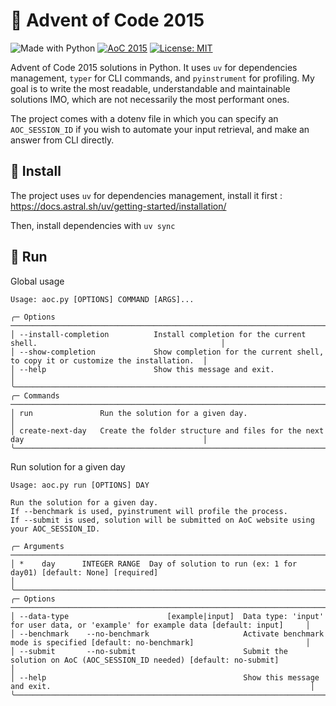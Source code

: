 # 🎅 Advent of Code 2015
![Made with Python](https://img.shields.io/badge/Python-v3.13-blue?logo=python&logoColor=white)
[![AoC 2015](https://img.shields.io/badge/2015-⭐%2018-gray?logo=adventofcode&labelColor=8a2be2)](https://adventofcode.com/2015)
[![License: MIT](https://img.shields.io/github/license/TeKrop/advent-of-code-2015)](https://github.com/TeKrop/advent-of-code-2015/blob/main/LICENSE)

Advent of Code 2015 solutions in Python. It uses `uv` for dependencies management, `typer` for CLI commands, and `pyinstrument` for profiling. My goal is to write the most readable, understandable and maintainable solutions IMO, which are not necessarily the most performant ones.

The project comes with a dotenv file in which you can specify an `AOC_SESSION_ID` if you wish to automate your input retrieval, and make an answer from CLI directly.

## 💽 Install
The project uses `uv` for dependencies management, install it first : https://docs.astral.sh/uv/getting-started/installation/

Then, install dependencies with `uv sync`

## 🏃 Run

Global usage
```
Usage: aoc.py [OPTIONS] COMMAND [ARGS]...

╭─ Options ───────────────────────────────────────────────────────────────────────────────────────────────────────╮
│ --install-completion          Install completion for the current shell.                                         │
│ --show-completion             Show completion for the current shell, to copy it or customize the installation.  │
│ --help                        Show this message and exit.                                                       │
╰─────────────────────────────────────────────────────────────────────────────────────────────────────────────────╯
╭─ Commands ──────────────────────────────────────────────────────────────────────────────────────────────────────╮
│ run               Run the solution for a given day.                                                             │
│ create-next-day   Create the folder structure and files for the next day                                        │
╰─────────────────────────────────────────────────────────────────────────────────────────────────────────────────╯
```

Run solution for a given day
```
Usage: aoc.py run [OPTIONS] DAY

Run the solution for a given day.
If --benchmark is used, pyinstrument will profile the process.
If --submit is used, solution will be submitted on AoC website using your AOC_SESSION_ID.

╭─ Arguments ────────────────────────────────────────────────────────────────────────────────────────────────────────────────────────────╮
│ *    day      INTEGER RANGE  Day of solution to run (ex: 1 for day01) [default: None] [required]                                       │
╰────────────────────────────────────────────────────────────────────────────────────────────────────────────────────────────────────────╯
╭─ Options ──────────────────────────────────────────────────────────────────────────────────────────────────────────────────────────────╮
│ --data-type                      [example|input]  Data type: 'input' for user data, or 'example' for example data [default: input]     │
│ --benchmark    --no-benchmark                     Activate benchmark mode is specified [default: no-benchmark]                         │
│ --submit       --no-submit                        Submit the solution on AoC (AOC_SESSION_ID needed) [default: no-submit]              │
│ --help                                            Show this message and exit.                                                          │
╰────────────────────────────────────────────────────────────────────────────────────────────────────────────────────────────────────────╯
```